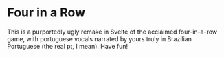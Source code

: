 # Four in a Row

This is a purportedly ugly remake in Svelte of the acclaimed four-in-a-row game, with portuguese vocals narrated by yours truly in Brazilian Portuguese (the real pt, I mean). Have fun!